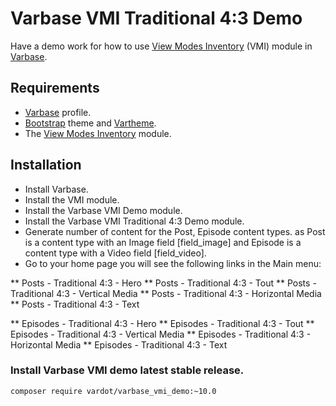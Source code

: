# Varbase VMI Traditional 4:3 Demo

Have a demo work for how to use
 [View Modes Inventory](https://www.drupal.org/project/vmi) (VMI) module in
 [Varbase](https://www.drupal.org/project/varbase).


## Requirements
* [Varbase](https://www.drupal.org/project/varbase) profile.
* [Bootstrap](https://www.drupal.org/project/bootstrap) theme
  and [Vartheme](https://www.drupal.org/project/vartheme).
* The [View Modes Inventory](https://www.drupal.org/project/vmi) module.

## Installation
* Install Varbase.
* Install the VMI module.
* Install the Varbase VMI Demo module.
* Install the Varbase VMI Traditional 4:3 Demo module.
* Generate number of content for the Post, Episode content types.
  as Post is a content type with an Image field [field_image]
  and Episode is a content type with a Video field [field_video].
* Go to your home page you will see the following links in the Main menu:

** Posts - Traditional 4:3 - Hero
** Posts - Traditional 4:3 - Tout
** Posts - Traditional 4:3 - Vertical Media
** Posts - Traditional 4:3 - Horizontal Media
** Posts - Traditional 4:3 - Text

** Episodes - Traditional 4:3 - Hero
** Episodes - Traditional 4:3 - Tout
** Episodes - Traditional 4:3 - Vertical Media
** Episodes - Traditional 4:3 - Horizontal Media
** Episodes - Traditional 4:3 - Text

### Install Varbase VMI demo latest stable release.
```
composer require vardot/varbase_vmi_demo:~10.0
```
